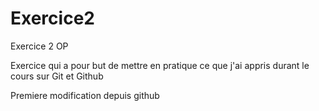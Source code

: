 # Exercice2
Exercice 2 OP

Exercice qui a pour but de mettre en pratique ce que j'ai appris durant le cours sur Git et Github

Premiere modification depuis github
